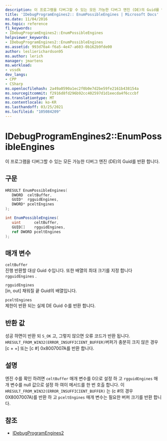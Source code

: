 ```yaml
---
description: 이 프로그램을 디버그할 수 있는 모든 가능한 디버그 엔진 (DE)의 Guid를 반환 합니다.
title: 'IDebugProgramEngines2:: EnumPossibleEngines | Microsoft Docs'
ms.date: 11/04/2016
ms.topic: reference
f1_keywords:
- IDebugProgramEngines2::EnumPossibleEngines
helpviewer_keywords:
- IDebugProgramEngines2::EnumPossibleEngines
ms.assetid: 993d70a4-f6a5-4e47-a603-0b162b9fde00
author: leslierichardson95
ms.author: lerich
manager: jmartens
ms.workload:
- vssdk
dev_langs:
- CPP
- CSharp
ms.openlocfilehash: 2a49a0590a1ec2f0b0e7d2be59fe2161b438154a
ms.sourcegitcommit: f2916d8fd296b92cc402597d1d1eecda4f6cccbf
ms.translationtype: MT
ms.contentlocale: ko-KR
ms.lasthandoff: 03/25/2021
ms.locfileid: "105084209"
---
```

# <a name="idebugprogramengines2enumpossibleengines"></a>IDebugProgramEngines2::EnumPossibleEngines
이 프로그램을 디버그할 수 있는 모든 가능한 디버그 엔진 (DE)의 Guid를 반환 합니다.

## <a name="syntax"></a>구문

```cpp
HRESULT EnumPossibleEngines( 
   DWORD  celtBuffer,
   GUID*  rgguidEngines,
   DWORD* pceltEngines
);
```

```csharp
int EnumPossibleEngines( 
   uint      celtBuffer,
   GUID[]    rgguidEngines,
   ref DWORD pceltEngines
);
```

## <a name="parameters"></a>매개 변수
`celtBuffer`\
진행 반환할 대상 Guid 수입니다. 또한 배열의 최대 크기를 지정 합니다 `rgguidEngines` .

`rgguidEngines`\
[in, out] 채워질 끝 Guid의 배열입니다.

`pceltEngines`\
제한이 반환 되는 실제 DE Guid 수를 반환 합니다.

## <a name="return-value"></a>반환 값
 성공 하면이 반환 되 `S_OK` 고, 그렇지 않으면 오류 코드가 반환 됩니다. `HRESULT_FROM_WIN32(ERROR_INSUFFICIENT_BUFFER)`버퍼가 충분히 크지 않은 경우 [c + +] 또는 [c #] 0x8007007A를 반환 합니다.

## <a name="remarks"></a>설명
 엔진 수를 확인 하려면 `celtBuffer` 매개 변수를 0으로 설정 하 고 `rgguidEngines` 매개 변수를 null 값으로 설정 하 여이 메서드를 한 번 호출 합니다. 이 `HRESULT_FROM_WIN32(ERROR_INSUFFICIENT_BUFFER)` 는 (c #의 경우 0X8007007A)를 반환 하 고 `pceltEngines` 매개 변수는 필요한 버퍼 크기를 반환 합니다.

## <a name="see-also"></a>참조
- [IDebugProgramEngines2](../../../extensibility/debugger/reference/idebugprogramengines2.md)
